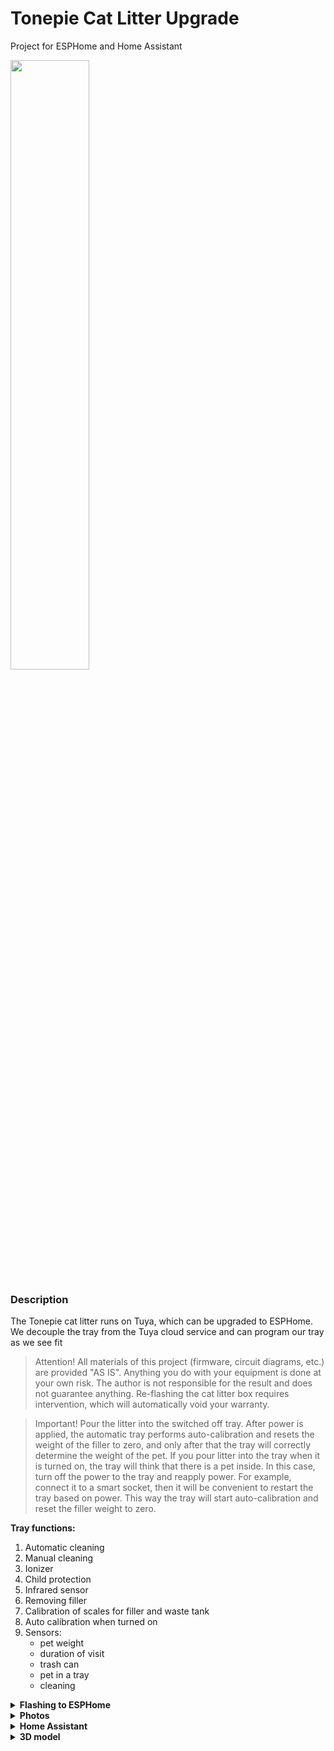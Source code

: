 # Tonepie Cat Litter Upgrade
Project for ESPHome and Home Assistant


<img src="https://github.com/DivanX10/tonepie-cat-litter-on-esphome/assets/64090632/3ccaa24d-f8f3-4367-8f9f-fe86b93e63e3" width=50%>


### Description
The Tonepie cat litter runs on Tuya, which can be upgraded to ESPHome. We decouple the tray from the Tuya cloud service and can program our tray as we see fit

> Attention! All materials of this project (firmware, circuit diagrams, etc.) are provided "AS IS". Anything you do with your equipment is done at your own risk. The author is not responsible for the result and does not guarantee anything. Re-flashing the cat litter box requires intervention, which will automatically void your warranty.


> Important! Pour the litter into the switched off tray. After power is applied, the automatic tray performs auto-calibration and resets the weight of the filler to zero, and only after that the tray will correctly determine the weight of the pet. If you pour litter into the tray when it is turned on, the tray will think that there is a pet inside. In this case, turn off the power to the tray and reapply power. For example, connect it to a smart socket, then it will be convenient to restart the tray based on power. This way the tray will start auto-calibration and reset the filler weight to zero.

**Tray functions:**
1) Automatic cleaning
2) Manual cleaning
3) Ionizer
4) Child protection
5) Infrared sensor
6) Removing filler
7) Calibration of scales for filler and waste tank
8) Auto calibration when turned on
9) Sensors:
     * pet weight
     * duration of visit
     * trash can
     * pet in a tray
     * cleaning


<details>
  <summary><b>Flashing to ESPHome</b></summary>

The board has a WBR3 chip installed. You can find out more about WBR3 [here](https://developer.tuya.com/en/docs/iot/wbr3-module-datasheet?id=K9dujs2k5nriy)

<img src="https://github.com/DivanX10/tonepie-cat-litter-on-esphome/assets/64090632/13c54298-f1b6-4954-8e76-75da6ae8de8b" width=70%>


Before unsoldering the WBR3 chip, just in case, solder two wires to the RXD and TXD pins and take logs, see if your sensors will work when adding the [Tuya MCU](https://esphome.io/components/tuya.html#tuya-mcu) component. If the sensors work, you can continue the procedure further.

> For reference. Usually, in order to remove logs by connecting to the RXD and TXD contacts, the connection is made in reverse (screenshot below), but to my surprise the connection was direct, i.e. not RXD>TXD and TXD>RXD, but RXD>RXD and TXD>TXD. So check both options
>
> <img src="https://github.com/DivanX10/tonepie-cat-litter-on-esphome/assets/64090632/7361cdf6-ef66-4dec-8c91-2c80179d5288" width=30%>


<img src="https://github.com/DivanX10/tonepie-cat-litter-on-esphome/assets/64090632/00c2be8c-6beb-4407-bfe3-4b0f76afba76" width=50%>

***

To enable debug mode and output packages to the logs, you need to add the following to the lines. This way you can see the packets for each command when you click on the buttons in the Tuya application or through the control panel of the tray itself
```
#Enable Tuya MCU component
tuya:

uart:
  tx_pin: GPIO1
  rx_pin: GPIO3
  baud_rate: 9600
  stop_bits: 1
  data_bits: 8
  parity: none
  debug:
    direction: BOTH
    dummy_receiver: false
```

***

ESP12-F will be used instead of WBR3. They say that WBR3 can be reflashed, but I have no experience and do not want to erase the firmware in WBR3, since the chip itself may be useful in the future, for example, soldering it back and taking logs. Do it at your own discretion, you can upload the firmware directly to WBR3 or replace it with ESP12-F.

There are two ways to upload firmware to the ESP12-F

1) Buy a programmer for the ESP8266 module

<img src="https://github.com/DivanX10/tonepie-cat-litter-on-esphome/assets/64090632/95595588-8338-466d-8a28-cb83634944c6" width=50%>


2) Connect ESP12-F to USB-TTL

<img src="https://github.com/DivanX10/tonepie-cat-litter-on-esphome/assets/64090632/ddbf0afd-2b02-4627-a498-203b2f690b5d" width=100%>


> For reference! To upload the firmware, you need to close the GPIO0, GPIO15 and GND contacts before power is applied (before you insert the USB-TTL into the computer's USB connector), and not after, then the ESP12-F will go into firmware mode

Compile the firmware in ESPHome using the configuration of your choice. View configurations [here](https://github.com/DivanX10/Tonepie-cat-litter-on-esphome/tree/main/files/ESPHome/ru)

1) Basic configuration has only control and sensors without control logic
2) The advanced configuration has control logic and statuses, and can also have a cleaning schedule. See comments in the configuration.

I uploaded the firmware to the ESP12-F via NodeMCU Flasher. You can download NodeMCU Flasher [here](https://github.com/nodemcu/nodemcu-flasher/tree/master). 

After uploading the firmware, solder ESP12-F instead of WBR3 and close the contacts with 10 kOhm resistors. Solder a resistor to pins EN and 3.3v, GPIO15 and GND. Why didn't I solder a jumper shorting GPIO15 and GND? Having measured the multimeters, I saw a resistance of 326-327 kOhm, and since the ESP12-F chip was already soldered, and there was no free one on hand, it was not possible to check the GPIO15 and GND contacts on the chip and on the tray board. Therefore, I did not take any risks and, in order to avoid a short circuit, I closed GPIO15 and GND with a resistor.

<img src="https://github.com/DivanX10/tonepie-cat-litter-on-esphome/assets/64090632/c0acb144-cc21-4b69-9fdf-5c48d39733d3" width=50%>


</details>


<details>
  <summary><b>Photos</b></summary>


<img src="https://github.com/DivanX10/tonepie-cat-litter-on-esphome/assets/64090632/59bfd05d-251d-46b6-8d8a-bd20bc308e6a" width=70%>
<img src="https://github.com/DivanX10/tonepie-cat-litter-on-esphome/assets/64090632/bb33698b-7d6d-4e1b-aa3a-07fe911ac01d" width=70%>
<img src="https://github.com/DivanX10/tonepie-cat-litter-on-esphome/assets/64090632/69f1177d-d231-48a8-b179-60d68354fe74" width=70%>
<img src="https://github.com/DivanX10/tonepie-cat-litter-on-esphome/assets/64090632/dabf01f8-466f-4d3c-899f-fc6344673bc6" width=70%>
  
</details>

<details>
  <summary><b>Home Assistant</b></summary>
  

<img src="https://github.com/DivanX10/Tonepie-cat-litter-on-esphome/assets/64090632/7a338e83-c8a7-4242-aa44-fece33375e09" width=100%>

**For the card to work, you need to install components**
* [History explorer card](https://github.com/alexarch21/history-explorer-card)
* [Button Card](https://github.com/custom-cards/button-card)

**Card**
* You can get the card code [here](https://github.com/DivanX10/Tonepie-cat-litter-on-esphome/tree/main/files/Home%20Assistant/ru)
  

Countdown timer code. This is needed for the card to see the remaining operating time of the ionizer
```
timer:
  cat_toilet_ionizer_timer:
    name: "Cat toilet: Ionizer. Timer"
    duration: "00:30:00"
    icon: mdi:creation

- sensor:
    - name: 'Cat toilet: Ionizer. Remaining Time'
      unique_id: cat toilet ionizer remaining time
      state: >
          {% set f = state_attr('timer.cat_toilet_ionizer_timer', 'finishes_at') %}
          {{ '00:00:00' if f == None else (as_datetime(f) - now()).total_seconds() | timestamp_custom('%H:%M:%S', false) }}
      icon: mdi:timer
```

</details>

<details>
  <summary><b>3D model</b></summary>


I designed a protective removable side, since I didn’t have one in the kit, and I didn’t want to buy it for crazy money from the manufacturer. As a result, I designed and printed a protective removable side. The protective removable side prevents the filler from getting inside the tank, i.e. when cats bury the filler, the filler without a side gets under the tank. You can buy a removable side from the manufacturer

You can download the model [here](https://github.com/DivanX10/Tonepie-cat-litter-on-esphome/tree/main/files/3D%20Printer)
***

Protective removable rim for Tonepie automatic toilet tray

<img src="https://github.com/DivanX10/Tonepie-cat-litter-on-esphome/assets/64090632/b82b7e5f-060f-4c00-8e14-f9b11a177923" width=40%>

***

Protective removable side printed on a 3D printer

<img src="https://github.com/DivanX10/Tonepie-cat-litter-on-esphome/assets/64090632/f95de27e-227f-41ed-8495-18f336531e05" width=30%>
<img src="https://github.com/DivanX10/Tonepie-cat-litter-on-esphome/assets/64090632/f2202e57-0271-498c-9660-602d294095da" width=30%>


</details>